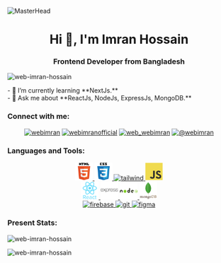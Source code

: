 ![MasterHead](https://i.ibb.co/0rSPtrS/Github-Banner-1280x640.png)
### 
<h1 align="center">Hi 👋, I'm Imran Hossain</h1>
<h3 align="center">Frontend Developer from Bangladesh</h3>

<p align="left"> <img src="https://komarev.com/ghpvc/?username=web-imran-hossain&label=Profile%20views&color=0e75b6&style=flat" alt="web-imran-hossain" /> </p>
- 🌱 I’m currently learning **NextJs.**<br>
- 💬 Ask me about **ReactJs, NodeJs, ExpressJs, MongoDB.**

<h3 align="left">Connect with me:</h3>
<p align="center">
<a href="https://linkedin.com/in/webimran" target="blank"><img align="center" src="https://raw.githubusercontent.com/rahuldkjain/github-profile-readme-generator/master/src/images/icons/Social/linked-in-alt.svg" alt="webimran" height="30" width="40" /></a>
<a href="https://fb.com/webimranofficial" target="blank"><img align="center" src="https://raw.githubusercontent.com/rahuldkjain/github-profile-readme-generator/master/src/images/icons/Social/facebook.svg" alt="webimranofficial" height="30" width="40" /></a>
<a href="https://twitter.com/web_webimran" target="blank"><img align="center" src="https://raw.githubusercontent.com/rahuldkjain/github-profile-readme-generator/master/src/images/icons/Social/twitter.svg" alt="web_webimran" height="30" width="40" /></a>
<a href="https://medium.com/@webimran" target="blank"><img align="center" src="https://raw.githubusercontent.com/rahuldkjain/github-profile-readme-generator/master/src/images/icons/Social/medium.svg" alt="@webimran" height="30" width="40" /></a>
</p>

<h3 align="left">Languages and Tools:</h3>
<p align="center">
<a href="https://www.w3.org/html/" target="_blank" rel="noreferrer"> <img src="https://raw.githubusercontent.com/devicons/devicon/master/icons/html5/html5-original-wordmark.svg" alt="html5" width="40" height="40"/> </a>  
<a href="https://www.w3schools.com/css/" target="_blank" rel="noreferrer"> <img src="https://raw.githubusercontent.com/devicons/devicon/master/icons/css3/css3-original-wordmark.svg" alt="css3" width="40" height="40"/> </a>
<a href="https://tailwindcss.com/" target="_blank" rel="noreferrer"> <img src="https://www.vectorlogo.zone/logos/tailwindcss/tailwindcss-icon.svg" alt="tailwind" width="40" height="40"/> </a>
<a href="https://developer.mozilla.org/en-US/docs/Web/JavaScript" target="_blank" rel="noreferrer"> <img src="https://raw.githubusercontent.com/devicons/devicon/master/icons/javascript/javascript-original.svg" alt="javascript" width="40" height="40"/> </a> <br>
<a href="https://reactjs.org/" target="_blank" rel="noreferrer"> <img src="https://raw.githubusercontent.com/devicons/devicon/master/icons/react/react-original-wordmark.svg" alt="react" width="40" height="40"/> </a> 
<a href="https://expressjs.com" target="_blank" rel="noreferrer"> <img src="https://raw.githubusercontent.com/devicons/devicon/master/icons/express/express-original-wordmark.svg" alt="express" width="40" height="40"/> </a> 
<a href="https://nodejs.org" target="_blank" rel="noreferrer"> <img src="https://raw.githubusercontent.com/devicons/devicon/master/icons/nodejs/nodejs-original-wordmark.svg" alt="nodejs" width="40" height="40"/> </a> 
<a href="https://www.mongodb.com/" target="_blank" rel="noreferrer"> <img src="https://raw.githubusercontent.com/devicons/devicon/master/icons/mongodb/mongodb-original-wordmark.svg" alt="mongodb" width="40" height="40"/> </a> <br>
<a href="https://firebase.google.com/" target="_blank" rel="noreferrer"> <img src="https://www.vectorlogo.zone/logos/firebase/firebase-icon.svg" alt="firebase" width="40" height="40"/> </a> 
<a href="https://git-scm.com/" target="_blank" rel="noreferrer"> <img src="https://www.vectorlogo.zone/logos/git-scm/git-scm-icon.svg" alt="git" width="40" height="40"/> </a>
<a href="https://www.figma.com/" target="_blank" rel="noreferrer"> <img src="https://www.vectorlogo.zone/logos/figma/figma-icon.svg" alt="figma" width="40" height="40"/> </a>

<h3 align="left">Present Stats:</h3>
<p><img align="center" src="https://github-readme-streak-stats.herokuapp.com?user=WEB-Imran-Hossain&date_format=j%20M%5B%20Y%5D" alt="web-imran-hossain" /></p>
<p><img align="left" src="https://github-readme-stats.vercel.app/api/top-langs?username=web-imran-hossain&show_icons=true&locale=en&layout=compact" alt="web-imran-hossain" /></p>





